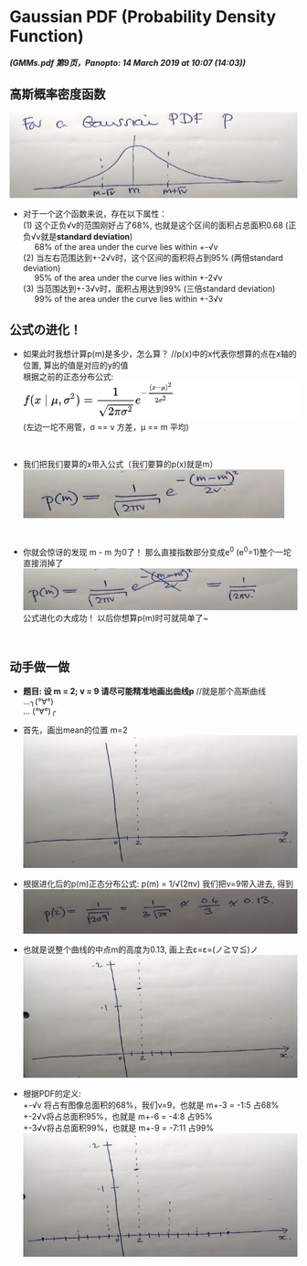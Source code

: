 # Gaussian PDF (Probability Density Function)

***(GMMs.pdf 第9页，Panopto: 14 March 2019 at 10:07 (14:03))***

## 高斯概率密度函数

![](./img/gauPDF.JPG)  

* 对于一个这个函数来说，存在以下属性：  
(1) 这个正负√v的范围刚好占了68%, 也就是这个区间的面积占总面积0.68 (正负√v就是**standard deviation**)  
&nbsp;&nbsp;&nbsp;&nbsp;&nbsp;68% of the area under the curve lies within +-√v  
(2) 当左右范围达到+-2√v时，这个区间的面积将占到95% (两倍standard deviation)  
&nbsp;&nbsp;&nbsp;&nbsp;&nbsp;95% of the area under the curve lies within +-2√v  
(3) 当范围达到+-3√v时，面积占用达到99% (三倍standard deviation)  
&nbsp;&nbsp;&nbsp;&nbsp;&nbsp;99% of the area under the curve lies within +-3√v  

## 公式の进化！
* 如果此时我想计算p(m)是多少，怎么算？ //p(x)中的x代表你想算的点在x轴的位置, 算出的值是对应的y的值  
根据之前的正态分布公式:  
![](./img/normalDis.JPG)  
(左边一坨不用管，σ == v 方差，μ == m 平均)  

<br/>  

* 我们把我们要算的x带入公式（我们要算的p(x)就是m）  
![](./img/normalDisM.JPG)
<br/>  

* 你就会惊讶的发现 m - m 为0了！ 那么直接指数部分变成e<sup>0</sup> (e<sup>0</sup>=1)整个一坨直接消掉了  
![](./img/normalDisM2.JPG)  
公式进化の大成功！ 以后你想算p(m)时可就简单了~
<br/>

## 动手做一做
* **题目: 设 m = 2; v = 9 请尽可能精准地画出曲线p**  //就是那个高斯曲线  
...╮(°∀°)  
... (°∀°)╭  
* 首先，画出mean的位置 m=2  
![](./img/sketchMean.JPG)

* 根据进化后的p(m)正态分布公式:
p(m) = 1/√(2πv) 我们把v=9带入进去, 得到  
![](./img/sketchCal.JPG)

* 也就是说整个曲线的中点m的高度为0.13, 画上去ε=ε=(ノ≧∇≦)ノ  
![](./img/sketchMeanHeight.JPG)

* 根据PDF的定义:  
+-√v 将占有图像总面积的68%，我们v=9，也就是 m+-3 = -1:5 占68%  
+-2√v将占总面积95%，也就是 m+-6 = -4:8 占95%  
+-3√v将占总面积99%，也就是 m+-9 = -7:11 占99%  
![](./img/sketchHeights.JPG)



